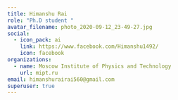 ```yaml
---
title: Himanshu Rai
role: "Ph.D student "
avatar_filename: photo_2020-09-12_23-49-27.jpg
social:
  - icon_pack: ai
    link: https://www.facebook.com/Himanshu1492/
    icon: facebook
organizations:
  - name: Moscow Institute of Physics and Technology
    url: mipt.ru
email: himanshurairai560@gmail.com
superuser: true
---
```

